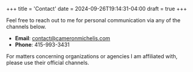 +++
title = 'Contact'
date = 2024-09-26T19:14:31-04:00
draft = true
+++


Feel free to reach out to me for personal communication via any of the channels below.

- **Email**: [contact@cameronmichelis.com](mailto:contact@cameronmichelis.com)
- **Phone**: 415-993-3431

For matters concerning organizations or agencies I am affiliated with, please use their official channels.
